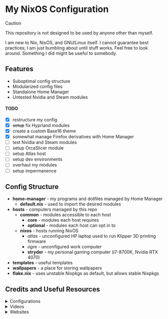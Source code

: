 # My NixOS Configuration

> [!CAUTION]
> This repository is not designed to be used by anyone other than myself.

I am new to Nix, NixOS, and GNU/Linux itself. I cannot guarantee best practices; I am just bumbling about until stuff works. Feel free to look around. Something I did might be useful to somebody.

## Features

+ Suboptimal config structure
+ Modularized config files
+ Standalone Home Manager
+ Untested Nvidia and Steam modules

#### TODO

+ [x] restructure my config
+ [x] ~~setup~~ fix Hyprland modules
+ [x] create a custom Base16 theme
+ [x] somewhat manage Firefox derivatives with Home Manager
+ [ ] test Nvidia and Steam modules
+ [ ] setup OrcaSlicer module
+ [ ] setup Atlas host
+ [ ] setup dev environments
+ [ ] overhaul my modules
+ [ ] setup impermanence

## Config Structure

+ **home-manager** - my programs and dotfiles managed by Home Manager
    + **default.nix** - used to import the desired modules
+ **hosts** - computers managed by this repo
    + **common** - modules accessible to each host
        + **core** - modules each host requires
        + **optional** - modules each host can opt in to
    + **nixos** - hosts running NixOS
        + *atlas* - unconfigured HP laptop used to run Klipper 3D printing firmware
        + *ogre* - unconfigured work computer
        + **stryder** - my personal gaming computer (i7-8700K, Nvidia RTX 4070)
+ **templates** - useful templates
+ **wallpapers** - a place for storing wallpapers
+ **flake.nix** - uses unstable Nixpkgs as default, but allows stable Nixpkgs

## Credits and Useful Resources

<details>

<summary>Configurations</summary>

+ [Misterio77/nix-starter-configs](https://github.com/Misterio77/nix-starter-configs.git) - The comments are very helpful.
+ [EmergentMind/nix-config](https://github.com/EmergentMind/nix-config.git) - I took inspiration from the structure.
+ [Frost-Phoenix/nixos-config](https://github.com/Frost-Phoenix/nixos-config.git) - I took inspiration from how the modules are broken down.
+ [XNM1/linux-nixos-hyprland-config-dotfiles](https://github.com/XNM1/linux-nixos-hyprland-config-dotfiles.git) - I took inspiration from how the modules are broken down.
+ [justinmdickey/publicdots](https://github.com/justinmdickey/publicdots.git) - I copied most of the `hyprlock.conf` file.
+ [4DBug/nix-ansi](https://github.com/4DBug/nix-ansi.git) - The ansi NixOS logo I use for fastfetch. Tip: `ESC[38;2;${r};${g};${b}m` sets the foreground color, and `ESC[48;2;${r};${g};${b}m` sets the background color.
+ [TheDummyUser/nixflakes](https://github.com/TheDummyUser/nixflakes.git) - I copied the bash script from `fastfetch/default.nix`.

</details>

<details>

<summary>Videos</summary>

+ [NixOS: Everything Everywhere All at Once](https://youtu.be/CwfKlX3rA6E?si=kLvsHnfP-k-Weq6s) - Convincing me to try NixOS.
+ [NixOS Config Guides for Nerds and Other Cool People](https://youtube.com/playlist?list=PL_WcXIXdDWWpuypAEKzZF2b5PijTluxRG&si=iUsgDu18w59NrzD0) - The tutorial series I followed to get this config started.
+ [Ricing Linux Has Never Been Easier | NixOS + Stylix](https://youtu.be/ljHkWgBaQWU?si=CZmFbFHVJJnvLMHU) - Introduction to Stylix.
+ [Easiest Way To Write Nix | Code Editor Setup](https://youtu.be/M_zMoHlbZBY?si=erGxw4dS4HITbgjE) - Introduction to nixd.
+ [Best Way To Manage Project Dependencies | Nix Shells](https://youtu.be/0YBWhSNTgV8?si=-ZEeQvPLavGtx5jy) - Introduction to declarative nix shells.
+ [ NixOS tutorial - Nix Packages](https://youtu.be/CqFcl4BmbN4?si=RD2GMkBToGD8401c) - Useful tutorial showing how to build nix packages from binary and source.

</details>

<details>

<summary>Websites</summary>

+ [Nixpkgs Search](https://search.nixos.org/packages) - Useful for looking up Nixpkgs.
+ [MyNixOS](https://mynixos.com/) - Useful for looking up Nixpkg and Home Manager options.
+ [Home Manager Options Appendix](https://nix-community.github.io/home-manager/options.xhtml) - Useful for looking up Home Manager commands not found in MyNixOS. For Example: `programs.vscode.profiles.<name>.extensions`
+ [Official NixOS Wiki](https://wiki.nixos.org/wiki/NixOS_Wiki) and the [Unofficial NixOS Wiki](https://nixos.wiki/wiki/Main_Page) - Useful code snippets for Nixpkg and NixOS options.
+ [Stylix User Guide](https://stylix.danth.me/) - Useful for setting up and configuring Stylix.
+ [Nixd Editor Setup Guide](https://github.com/nix-community/nixd/blob/main/nixd/docs/editor-setup.md), [Nixd LSP Configuration](https://github.com/nix-community/nixd/blob/main/nixd/docs/configuration.md), and [Nixd Advanced Settings JSON](https://github.com/nix-community/vscode-nix-ide?tab=readme-ov-file#lsp-plugin-support) - Useful for setting up nixd LSP in Visual Studio Code (VSCode)/VSCodium.
+ [Declarative GNOME configuration](https://hoverbear.org/blog/declarative-gnome-configuration-in-nixos/) - Great guide for declaratively setting up the GNOME DE.
+ [Hyprland Wiki](https://wiki.hyprland.org/) - Useful for setting up and configuring Hyprland
+ [How to screenshot only the focused monitor with grim?](https://www.reddit.com/r/hyprland/comments/1cbetfa/comment/mbg9o4y/?utm_source=share&utm_medium=web3x&utm_name=web3xcss&utm_term=1&utm_content=share_button) - I copied `u/nixgang`'s response to this Reddit post.
+ [Fastfetch Configuration Wiki](https://github.com/fastfetch-cli/fastfetch/wiki/Configuration) - Useful for configuring fastfetch.

</details>